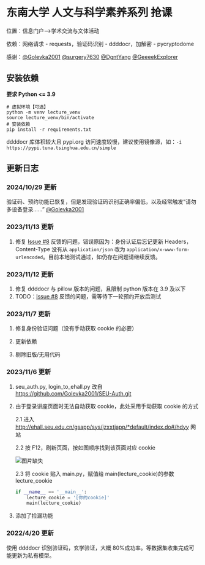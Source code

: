 # 东南大学 人文与科学素养系列 抢课

位置：信息门户——>学术交流与文体活动

依赖：网络请求 - requests，验证码识别 - ddddocr，加解密 - pycryptodome

感谢：[@Golevka2001](https://github.com/Golevka2001) [@surgery7630](https://github.com/surgery7630) [@DgntYang](https://github.com/DgntYang) [@GeeeekExplorer](https://github.com/GeeeekExplorer)

## 安装依赖

**要求 Python <= 3.9**

```shell
# 虚拟环境【可选】
python -m venv lecture_venv
source lecture_venv/bin/activate
# 安装依赖
pip install -r requirements.txt
```

ddddocr 库体积较大且 pypi.org 访问速度较慢，建议使用镜像源，如：`-i https://pypi.tuna.tsinghua.edu.cn/simple`

## 更新日志
### 2024/10/29 更新

验证码、预约功能已恢复，但是发现验证码识别正确率偏低，以及经常触发“请勿多设备登录……” [@Golevka2001](https://github.com/Golevka2001)


### 2023/11/13 更新

1. 修复 [Issue #8](https://github.com/zhjcreator/fetch_lecture/issues/8) 反馈的问题，错误原因为：身份认证后忘记更新 Headers，Content-Type 没有从 `application/json` 改为 `application/x-www-form-urlencoded`。目前本地测试通过，如仍存在问题请继续反馈。

### 2023/11/12 更新

1. 修复 ddddocr 与 pillow 版本的问题，且限制 python 版本在 3.9 及以下
2. TODO：[Issue #8](https://github.com/zhjcreator/fetch_lecture/issues/8) 反馈的问题，需等待下一轮预约开放后测试

### 2023/11/7 更新

1. 修复身份验证问题（没有手动获取 cookie 的必要）

2. 更新依赖

3. 剔除旧版/无用代码

### 2023/11/6 更新

1. seu_auth.py, login_to_ehall.py 改自 https://github.com/Golevka2001/SEU-Auth.git

2. 由于登录讲座页面时无法自动获取 cookie，此处采用手动获取 cookie 的方式

   2.1 进入 http://ehall.seu.edu.cn/gsapp/sys/jzxxtjapp/*default/index.do#/hdyy 网站

   2.2 按 F12，刷新页面，按如图顺序找到该页面对应 cookie

   ![图片缺失](./images/cookie.png)

   2.3 将 cookie 贴入 main.py，赋值给 main(lecture_cookie)的参数 lecture_cookie

   ```python
   if __name__ == '__main__':
       lecture_cookie = '[你的cookie]'
       main(lecture_cookie)
   ```

3. 添加了捡漏功能

### 2022/4/20 更新

使用 ddddocr 识别验证码，玄学验证，大概 80%成功率。等数据集收集完成可能更新为私有模型。
